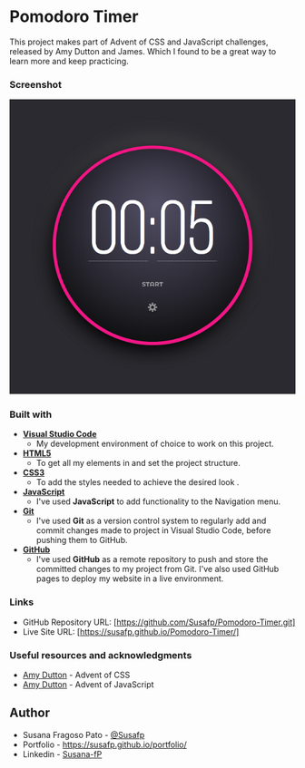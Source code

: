 # Pomodoro Timer

This project makes part of Advent of CSS and JavaScript challenges, released by Amy Dutton and James. Which I found to be a great way to learn more and keep practicing.


### Screenshot

![Pomodoro Timer](images/screenshot.png)

### Built with

- [**Visual Studio Code**](https://code.visualstudio.com/)
   - My development environment of choice to work on this project.
- [**HTML5**](https://developer.mozilla.org/en-US/docs/Web/Guide/HTML/HTML5)
    - To get all my elements in and set the project structure.
- [**CSS3**](https://developer.mozilla.org/en-US/docs/Web/CSS/CSS3)
    - To add the styles needed to achieve the desired look .
- [**JavaScript**](https://www.javascript.com/)
    - I've used **JavaScript** to add functionality to the Navigation menu.
- [**Git**](https://git-scm.com/)
    - I've used **Git** as a version control system to regularly add and commit changes made to project in Visual Studio Code, before pushing them to GitHub.
- [**GitHub**](https://github.com/)
    - I've used **GitHub** as a remote repository to push and store the committed changes to my project from Git. I've also used GitHub pages to deploy my website in a live environment.


### Links

- GitHub Repository URL: [https://github.com/Susafp/Pomodoro-Timer.git]
- Live Site URL: [https://susafp.github.io/Pomodoro-Timer/]

### Useful resources and acknowledgments

- [Amy Dutton](https://www.adventofcss.com/) - Advent of CSS
- [Amy Dutton](https://www.adventofjs.com/) - Advent of JavaScript

## Author

- Susana Fragoso Pato - [@Susafp](#)
- Portfolio - https://susafp.github.io/portfolio/
- Linkedin - [Susana-fP](https://www.linkedin.com/in/susana-fp/)



